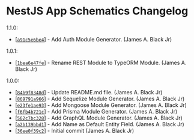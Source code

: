 # NestJS App Schematics Changelog

1.1.0:

* [[`a91c5e6be4`](https://github.com/jamesblackjr/nestjs-app-schematics/commit/a91c5e6be4)] - Add Auth Module Generator. (James A. Black Jr)

1.0.1:

* [[`1bea6e47fe`](https://github.com/jamesblackjr/nestjs-app-schematics/commit/1bea6e47fe)] - Rename REST Module to TypeORM Module. (James A. Black Jr)

1.0.0:

* [[`84b9f8348d`](https://github.com/jamesblackjr/nestjs-app-schematics/commit/84b9f8348d)] - Update README.md file. (James A. Black Jr)
* [[`869791a966`](https://github.com/jamesblackjr/nestjs-app-schematics/commit/869791a966)] - Add Sequelize Module Generator. (James A. Black Jr)
* [[`e23fe1ae93`](https://github.com/jamesblackjr/nestjs-app-schematics/commit/e23fe1ae93)] - Add Mongoose Module Generator. (James A. Black Jr)
* [[`f6fb4b721c`](https://github.com/jamesblackjr/nestjs-app-schematics/commit/f6fb4b721c)] - Add Prisma Module Generator. (James A. Black Jr)
* [[`562c7bc328`](https://github.com/jamesblackjr/nestjs-app-schematics/commit/562c7bc328)] - Add GraphQL Module Generator. (James A. Black Jr)
* [[`a2b139bbd1`](https://github.com/jamesblackjr/nestjs-app-schematics/commit/a2b139bbd1)] - Add Name as Default Entity Field. (James A. Black Jr)
* [[`36ee0f39c2`](https://github.com/jamesblackjr/nestjs-app-schematics/commit/36ee0f39c2)] - Initial commit (James A. Black Jr)
